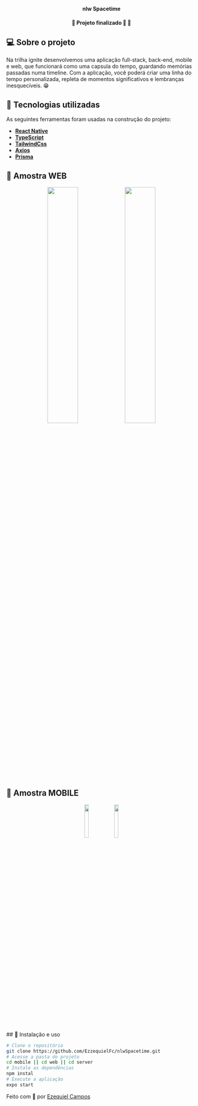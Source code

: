 
<p align="center">
    <strong>nlw Spacetime</strong>
</p>

<p align="center">

<h4 align="center"> 
	🚧  Projeto finalizado 🚀 🚧
</h4>

## 💻 Sobre o projeto
Na trilha ignite desenvolvemos uma aplicação full-stack, back-end, mobile e web, que funcionará como uma capsula do tempo, guardando memórias passadas numa timeline.
Com a aplicação, você poderá criar uma linha do tempo personalizada, repleta de momentos significativos e lembranças inesquecíveis. 😁

## 🔨 Tecnologias utilizadas

As seguintes ferramentas foram usadas na construção do projeto:

- **[React Native](https://pt-br.reactjs.org)**
- **[TypeScript](https://www.typescriptlang.org/)**
- **[TailwindCss](https://tailwindcss.com/)**
- **[Axios](https://axios-http.com/ptbr/docs/intro)**
- **[Prisma](https://www.prisma.io)**


## 🔨 Amostra WEB


<p align="center">       
  <img src="https://github.com/EzzequielFc/nlwSpacetime/assets/93431754/80bf257e-8e95-4386-bd91-f787fda1ac05" width="40%">
	<img src="https://github.com/EzzequielFc/nlwSpacetime/assets/93431754/27f770a5-d006-48d0-af81-5f916cd0b433" width="40%">
</p>  

## 🔨 Amostra MOBILE

<p align="center">       
	<img src="https://github.com/EzzequielFc/nlwSpacetime/assets/93431754/889838eb-8b01-436a-9056-4a350f19be11" width="15%">
	<img src="https://github.com/EzzequielFc/nlwSpacetime/assets/93431754/185bbbd1-ad52-4ca7-a46b-b17ec4af1ddf" width="15%">
</p>  
## 🚀 Instalação e uso

```bash
# Clone o repositório
git clone https://github.com/EzzequielFc/nlwSpacetime.git
# Acesse a pasta do projeto
cd mobile || cd web || cd server
# Instale as dependências
npm instal
# Execute a aplicação
expo start 
```


Feito com 💚 por [Ezequiel Campos](https://github.com/EzzequielFc)
